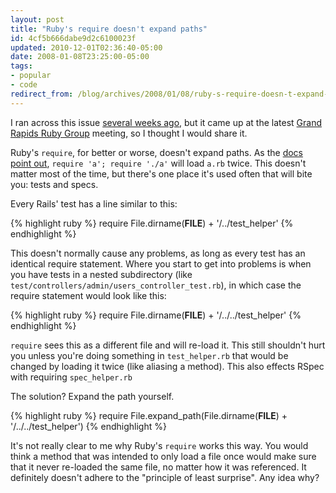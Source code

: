 ```yaml
---
layout: post
title: "Ruby's require doesn't expand paths"
id: 4cf5b666dabe9d2c6100023f
updated: 2010-12-01T02:36:40-05:00
date: 2008-01-08T23:25:00-05:00
tags:
- popular
- code
redirect_from: /blog/archives/2008/01/08/ruby-s-require-doesn-t-expand-paths/
---
```


I ran across this issue [several weeks ago](http://rubyforge.org/pipermail/rspec-devel/2007-November/004235.html), but it came up at the latest [Grand Rapids Ruby Group](http://gr-ruby.org/) meeting, so I thought I would share it.

Ruby's `require`, for better or worse, doesn't expand paths. As the [docs point out](http://ruby-doc.org/core/classes/Kernel.html#M005966), `require 'a'; require './a'` will load `a.rb` twice. This doesn't matter most of the time, but there's one place it's used often that will bite you: tests and specs.

Every Rails' test has a line similar to this:

{% highlight ruby %}
require File.dirname(__FILE__) + '/../test_helper'
{% endhighlight %}

This doesn't normally cause any problems, as long as every test has an identical require statement. Where you start to get into problems is when you have tests in a nested subdirectory (like `test/controllers/admin/users_controller_test.rb`), in which case the require statement would look like this:

{% highlight ruby %}
require File.dirname(__FILE__) + '/../../test_helper'
{% endhighlight %}

`require` sees this as a different file and will re-load it. This still shouldn't hurt you unless you're doing something in `test_helper.rb` that would be changed by loading it twice (like aliasing a method). This also effects RSpec with requiring `spec_helper.rb`

The solution? Expand the path yourself.

{% highlight ruby %}
require File.expand_path(File.dirname(__FILE__) + '/../../test_helper')
{% endhighlight %}

It's not really clear to me why Ruby's `require` works this way. You would think a method that was intended to only load a file once would make sure that it never re-loaded the same file, no matter how it was referenced. It definitely doesn't adhere to the "principle of least surprise". Any idea why?
